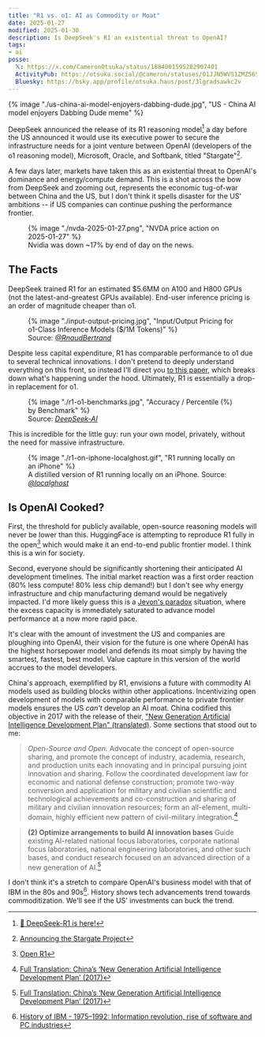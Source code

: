 ```yaml
---
title: "R1 vs. o1: AI as Commodity or Moat"
date: 2025-01-27
modified: 2025-01-30
description: Is DeepSeek's R1 an existential threat to OpenAI?
tags:
- ai
posse:
  𝕏: https://x.com/CameronOtsuka/status/1884001595282907401
  ActivityPub: https://otsuka.social/@cameron/statuses/01JJN5WVS1ZMZ56SK4T3YQ3J8Z
  Bluesky: https://bsky.app/profile/otsuka.haus/post/3lgradsawkc2v
---
```


{% image "./us-china-ai-model-enjoyers-dabbing-dude.jpg", "US - China AI model enjoyers Dabbing Dude meme" %}

DeepSeek announced the release of its R1 reasoning model[^1] a day before the US announced it would use its executive power to secure the infrastructure needs for a joint venture between OpenAI (developers of the o1 reasoning model), Microsoft, Oracle, and Softbank, titled "Stargate"[^2].

A few days later, markets have taken this as an existential threat to OpenAI's dominance and energy/compute demand. This is a shot across the bow from DeepSeek and zooming out, represents the economic tug-of-war between China and the US, but I don't think it spells disaster for the US' ambitions -- if US companies can continue pushing the performance frontier.

<figure>
    {% image "./nvda-2025-01-27.png", "NVDA price action on 2025-01-27" %}
    <figcaption>Nvidia was down ~17% by end of day on the news.</figcaption>
</figure>

## The Facts
DeepSeek trained R1 for an estimated $5.6MM on A100 and H800 GPUs (not the latest-and-greatest GPUs available). End-user inference pricing is an order of magnitude cheaper than o1.

<figure>
    {% image "./input-output-pricing.jpg", "Input/Output Pricing for o1-Class Inference Models ($/1M Tokens)" %}
    <figcaption>Source: <cite><a href="https://x.com/RnaudBertrand/status/1881709223152878000/photo/1">@RnaudBertrand</a></cite></figcaption>
</figure>

Despite less capital expenditure, R1 has comparable performance to o1 due to several technical innovations. I don't pretend to deeply understand everything on this front, so instead I'll direct you [to this paper](https://github.com/deepseek-ai/DeepSeek-R1/blob/main/DeepSeek_R1.pdf), which breaks down what's happening under the hood. Ultimately, R1 is essentially a drop-in replacement for o1.

<figure>
    {% image "./r1-o1-benchmarks.jpg", "Accuracy / Percentile (%) by Benchmark" %}
    <figcaption>Source: <cite><a href="https://github.com/deepseek-ai/DeepSeek-R1/blob/main/DeepSeek_R1.pdf">DeepSeek-AI</a></cite></figcaption>
</figure>

This is incredible for the little guy: run your own model, privately, without the need for massive infrastructure.

<figure>
    {% image "./r1-on-iphone-localghost.gif", "R1 running locally on an iPhone" %}
    <figcaption>A distilled version of R1 running locally on an iPhone. Source: <cite><a href="https://x.com/localghost/status/1882109711732154387">@localghost</a></cite></figcaption>
</figure>

## Is OpenAI Cooked?
First, the threshold for publicly available, open-source reasoning models will never be lower than this. HuggingFace is attempting to reproduce R1 fully in the open[^3] which would make it an end-to-end public frontier model. I think this is a win for society.

Second, everyone should be significantly shortening their anticipated AI development timelines. The initial market reaction was a first order reaction (80% less compute! 80% less chip demand!) but I don't see why energy infrastructure and chip manufacturing demand would be negatively impacted. I'd more likely guess this is a [Jevon's paradox](https://en.wikipedia.org/wiki/Jevons_paradox) situation, where the excess capacity is immediately saturated to advance model performance at a now more rapid pace.

It's clear with the amount of investment the US and companies are ploughing into OpenAI, their vision for the future is one where OpenAI has the highest horsepower model and defends its moat simply by having the smartest, fastest, best model. Value capture in this version of the world accrues to the model developers.

China's approach, exemplified by R1, envisions a future with commodity AI models used as building blocks within other applications. Incentivizing open development of models with comparable performance to private frontier models ensures the US *can't* develop an AI moat. China codified this objective in 2017 with the release of their, ["New Generation Artificial Intelligence Development Plan" (translated)](https://digichina.stanford.edu/work/full-translation-chinas-new-generation-artificial-intelligence-development-plan-2017/). Some sections that stood out to me:

> *Open-Source and Open.* Advocate the concept of open-source sharing, and promote the concept of industry, academia, research, and production units each innovating and in principal pursuing joint innovation and sharing. Follow the coordinated development law for economic and national defense construction; promote two-way conversion and application for military and civilian scientific and technological achievements and co-construction and sharing of military and civilian innovation resources; form an all-element, multi-domain, highly efficient new pattern of civil-military integration.[^4]

> **(2) Optimize arrangements to build AI innovation bases**
> Guide existing AI-related national focus laboratories, corporate national focus laboratories, national engineering laboratories, and other such bases, and conduct research focused on an advanced direction of a new generation of AI.[^5]

I don't think it's a stretch to compare OpenAI's business model with that of IBM in the 80s and 90s[^6]. History shows tech advancements trend towards commoditization. We'll see if the US' investments can buck the trend.

[^1]: [🚀 DeepSeek-R1 is here!](https://x.com/deepseek_ai/status/1881318130334814301)
[^2]: [Announcing the Stargate Project](https://openai.com/index/announcing-the-stargate-project/)
[^3]: [Open R1](https://github.com/huggingface/open-r1)
[^4]: [Full Translation: China’s ‘New Generation Artificial Intelligence Development Plan’ (2017)](https://digichina.stanford.edu/work/full-translation-chinas-new-generation-artificial-intelligence-development-plan-2017/#:~:text=Open-Source%20and,a%20global%20scale.)
[^5]: [Full Translation: China’s ‘New Generation Artificial Intelligence Development Plan’ (2017)](https://digichina.stanford.edu/work/full-translation-chinas-new-generation-artificial-intelligence-development-plan-2017/#:~:text=(2)%20optimize%20arrangements%20to%20build%20ai%20innovation%20bases)
[^6]: [History of IBM - 1975–1992: Information revolution, rise of software and PC industries](https://en.wikipedia.org/wiki/History_of_IBM#1975%E2%80%931992:_Information_revolution,_rise_of_software_and_PC_industries)